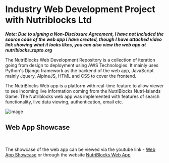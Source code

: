 # Industry Web Development Project with Nutriblocks Ltd

<b><em>Note: Due to signing a Non-Disclosure Agreement, I have not included the source code of the web app I have created, though I have attached video link showing what it looks likes, you can also view the web app at nutriblocks.zapto.org</em></b>

The NutriBlocks Web Development Repository is a collection of iteration going from design to deployment using AWS Technologies. It mainly uses Python's Django framework as the backend of the web app, JavaScript mainly Jquery, AlpineJS, HTML and CSS to cover the frontend.

The NutriBlocks Web app is a platform with real-time feature to allow viewer to see incoming live information coming from the NutriBlocks Nutri-Islands Game. The Nutriblocks web app was implemented with features of search functionality, live data viewing, authentication, email etc.


![image](https://user-images.githubusercontent.com/91410273/184342355-9192b8ed-0613-4916-9549-f76630f19483.png)


## Web App Showcase

<br/>

The showcase of the web app can be viewed via the youtube link - <a href="https://www.youtube.com/watch?v=bWa5LtKm5K8">Web App Showcase</a> or through the website <a href="https://nutriblocks.zapto.org/">NutriBlocks Web App</a>

